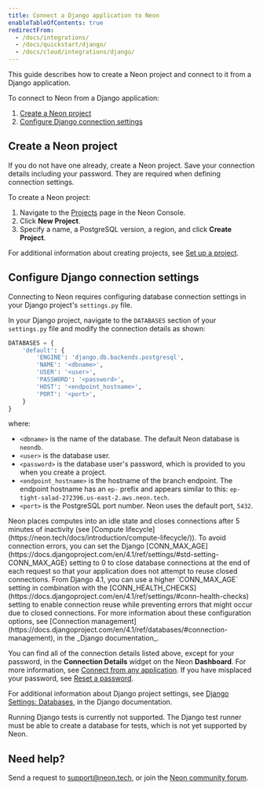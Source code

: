 ```yaml
---
title: Connect a Django application to Neon
enableTableOfContents: true
redirectFrom:
  - /docs/integrations/
  - /docs/quickstart/django/
  - /docs/cloud/integrations/django/
---
```


This guide describes how to create a Neon project and connect to it from a Django application.

To connect to Neon from a Django application:

1. [Create a Neon project](#create-a-neon-project)
2. [Configure Django connection settings](#configure-django-connection-settings)

## Create a Neon project

If you do not have one already, create a Neon project. Save your connection details including your password. They are required when defining connection settings.

To create a Neon project:

1. Navigate to the [Projects](https://console.neon.tech/app/projects) page in the Neon Console.
2. Click **New Project**.
3. Specify a name, a PostgreSQL version, a region, and click **Create Project**.

For additional information about creating projects, see [Set up a project](/docs/get-started-with-neon/setting-up-a-project).

## Configure Django connection settings

Connecting to Neon requires configuring database connection settings in your Django project's `settings.py` file.

In your Django project, navigate to the `DATABASES` section of your `settings.py` file and modify the connection details as shown:

```python
DATABASES = {
    'default': {
        'ENGINE': 'django.db.backends.postgresql',
        'NAME': '<dbname>',
        'USER': '<user>',
        'PASSWORD': '<password>',
        'HOST': '<endpoint_hostname>',
        'PORT': '<port>',
    }
}
```

where:

- `<dbname>` is the name of the database. The default Neon database is `neondb`.
- `<user>` is the database user.
- `<password>` is the database user's password, which is provided to you when you create a project.
- `<endpoint_hostname>` is the hostname of the branch endpoint. The endpoint hostname has an `ep-` prefix and appears similar to this: `ep-tight-salad-272396.us-east-2.aws.neon.tech`.
- `<port>` is the PostgreSQL port number. Neon uses the default port, `5432`.

<Admonition type="note">
Neon places computes into an idle state and closes connections after 5 minutes of inactivity (see [Compute lifecycle](https://neon.tech/docs/introduction/compute-lifecycle/)). To avoid connection errors, you can set the Django [CONN_MAX_AGE](https://docs.djangoproject.com/en/4.1/ref/settings/#std-setting-CONN_MAX_AGE) setting to 0 to close database connections at the end of each request so that your application does not attempt to reuse closed connections. From Django 4.1, you can use a higher `CONN_MAX_AGE` setting in combination with the [CONN_HEALTH_CHECKS](https://docs.djangoproject.com/en/4.1/ref/settings/#conn-health-checks) setting to enable connection reuse while preventing errors that might occur due to closed connections. For more information about these configuration options, see [Connection management](https://docs.djangoproject.com/en/4.1/ref/databases/#connection-management), in the _Django documentation_.
</Admonition>

You can find all of the connection details listed above, except for your password,  in the **Connection Details** widget on the Neon **Dashboard**. For more information, see [Connect from any application](../../connect/connect-from-any-app). If you have misplaced your password, see [Reset a password](../../manage/users/#reset-a-password).

For additional information about Django project settings, see [Django Settings: Databases](https://docs.djangoproject.com/en/4.0/ref/settings/#databases), in the Django documentation.

<Admonition type="note">
Running Django tests is currently not supported. The Django test runner must be able to create a database for tests, which is not yet supported by Neon.
</Admonition>

## Need help?

Send a request to [support@neon.tech](mailto:support@neon.tech), or join the [Neon community forum](https://community.neon.tech/).
